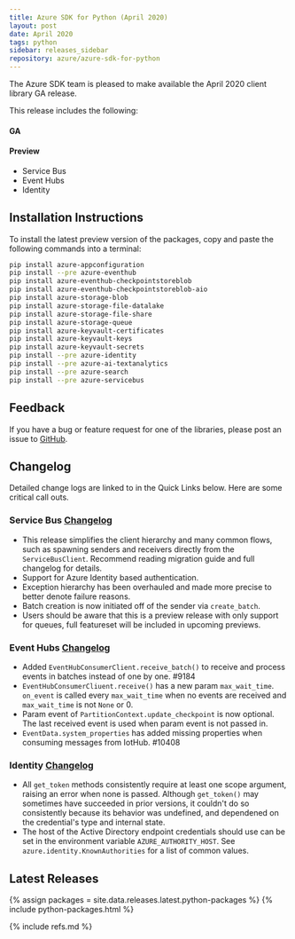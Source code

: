 ```yaml
---
title: Azure SDK for Python (April 2020)
layout: post
date: April 2020
tags: python
sidebar: releases_sidebar
repository: azure/azure-sdk-for-python
---
```


The Azure SDK team is pleased to make available the April 2020 client library GA release.

This release includes the following:

#### GA



#### Preview

- Service Bus
- Event Hubs
- Identity


## Installation Instructions

To install the latest preview version of the packages, copy and paste the following commands into a terminal:

```bash
pip install azure-appconfiguration
pip install --pre azure-eventhub
pip install azure-eventhub-checkpointstoreblob
pip install azure-eventhub-checkpointstoreblob-aio
pip install azure-storage-blob
pip install azure-storage-file-datalake
pip install azure-storage-file-share
pip install azure-storage-queue
pip install azure-keyvault-certificates
pip install azure-keyvault-keys
pip install azure-keyvault-secrets
pip install --pre azure-identity
pip install --pre azure-ai-textanalytics
pip install --pre azure-search
pip install --pre azure-servicebus
```

## Feedback

If you have a bug or feature request for one of the libraries, please post an issue to [GitHub](https://github.com/azure/azure-sdk-for-python/issues).

## Changelog

Detailed change logs are linked to in the Quick Links below. Here are some critical call outs.

### Service Bus [Changelog](https://github.com/Azure/azure-sdk-for-python/blob/master/sdk/servicebus/azure-servicebus/CHANGELOG.md)

- This release simplifies the client hierarchy and many common flows, such as spawning senders and receivers directly from the `ServiceBusClient`.  Recommend reading migration guide and full changelog for details.
- Support for Azure Identity based authentication.
- Exception hierarchy has been overhauled and made more precise to better denote failure reasons.
- Batch creation is now initiated off of the sender via `create_batch`.
- Users should be aware that this is a preview release with only support for queues, full featureset will be included in upcoming previews.

### Event Hubs [Changelog](https://github.com/Azure/azure-sdk-for-python/blob/master/sdk/eventhub/azure-eventhub/CHANGELOG.md)

- Added `EventHubConsumerClient.receive_batch()` to receive and process events in batches instead of one by one. #9184
- `EventHubConsumerCliuent.receive()` has a new param `max_wait_time`. 
`on_event` is called every `max_wait_time` when no events are received and `max_wait_time` is not `None` or 0.
- Param event of `PartitionContext.update_checkpoint` is now optional. The last received event is used when param event is not passed in.
- `EventData.system_properties` has added missing properties when consuming messages from IotHub. #10408

### Identity [Changelog](https://github.com/Azure/azure-sdk-for-python/blob/master/sdk/identity/azure-identity/CHANGELOG.md)

- All `get_token` methods consistently require at least one scope argument, raising an error when none is passed. Although `get_token()` may sometimes have succeeded in prior versions, it couldn't do so consistently because its behavior was undefined, and dependened on the credential's type and internal state.
- The host of the Active Directory endpoint credentials should use can be set in the environment variable `AZURE_AUTHORITY_HOST`. See `azure.identity.KnownAuthorities` for a list of common values.

## Latest Releases

{% assign packages = site.data.releases.latest.python-packages %}
{% include python-packages.html %}

{% include refs.md %}
